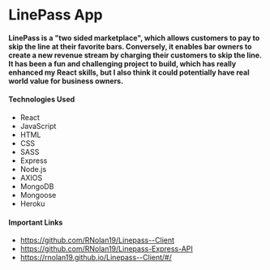 <h1>LinePass App</h1>

<h4>LinePass is a "two sided marketplace", which allows customers to pay to skip the line at their favorite bars.  Conversely, it enables
bar owners to create a new revenue stream by charging their customers to skip the line.  It has been a fun and challenging project to build, which has really enhanced my React skills, but I also think it could potentially have real world value for business owners.</h4>

<h4>Technologies Used</h4>
<ul>

<li>React</li>
<li>JavaScript</li>
<li>HTML</li>
<li>CSS</li>
<li>SASS</li>

<li>Express</li>
<li>Node.js</li>
<li>AXIOS</li>
<li>MongoDB</li>
<li>Mongoose</li>
<li>Heroku</li>
</ul>

<h4>Important Links</h4>

- https://github.com/RNolan19/Linepass--Client
- https://github.com/RNolan19/Linepass-Express-API
- https://rnolan19.github.io/Linepass--Client/#/
